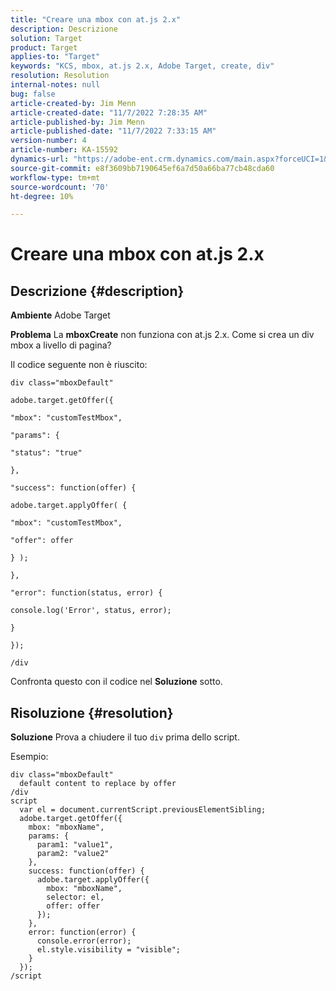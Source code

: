 ```yaml
---
title: "Creare una mbox con at.js 2.x"
description: Descrizione
solution: Target
product: Target
applies-to: "Target"
keywords: "KCS, mbox, at.js 2.x, Adobe Target, create, div"
resolution: Resolution
internal-notes: null
bug: false
article-created-by: Jim Menn
article-created-date: "11/7/2022 7:28:35 AM"
article-published-by: Jim Menn
article-published-date: "11/7/2022 7:33:15 AM"
version-number: 4
article-number: KA-15592
dynamics-url: "https://adobe-ent.crm.dynamics.com/main.aspx?forceUCI=1&pagetype=entityrecord&etn=knowledgearticle&id=35e69ac4-6d5e-ed11-9561-6045bd0065f9"
source-git-commit: e8f3609bb7190645ef6a7d50a66ba77cb48cda60
workflow-type: tm+mt
source-wordcount: '70'
ht-degree: 10%

---
```


# Creare una mbox con at.js 2.x

## Descrizione {#description}


<b>Ambiente</b>
Adobe Target

<b>Problema</b>
La <b>mboxCreate</b> non funziona con at.js 2.x. Come si crea un div mbox a livello di pagina?

Il codice seguente non è riuscito:


```
div class="mboxDefault"

adobe.target.getOffer({

"mbox": "customTestMbox",

"params": {

"status": "true"

},

"success": function(offer) {

adobe.target.applyOffer( {

"mbox": "customTestMbox",

"offer": offer

} );

},

"error": function(status, error) {

console.log('Error', status, error);

}

});

/div
```




Confronta questo con il codice nel <b>Soluzione</b> sotto.


## Risoluzione {#resolution}


<b>Soluzione</b>
Prova a chiudere il tuo `div` prima dello script.

Esempio:


```
div class="mboxDefault" 
  default content to replace by offer 
/div 
script 
  var el = document.currentScript.previousElementSibling;
  adobe.target.getOffer({
    mbox: "mboxName",
    params: {
      param1: "value1",
      param2: "value2"
    },
    success: function(offer) {
      adobe.target.applyOffer({
        mbox: "mboxName",
        selector: el,
        offer: offer
      });
    },
    error: function(error) {
      console.error(error);
      el.style.visibility = "visible";
    }
  });
/script
```

